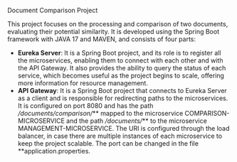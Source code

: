 Document Comparison Project

This project focuses on the processing and comparison of two documents, evaluating their potential similarity. It is developed using the Spring Boot framework with JAVA 17 and MAVEN, and consists of four parts:
- **Eureka Server**: It is a Spring Boot project, and its role is to register all the microservices, enabling them to connect with each other and with the API Gateway. It also provides the ability to query the status of each service, which becomes useful as the project begins to scale, offering more information for resource management.
- **API Gateway**: It is a Spring Boot project that connects to Eureka Server as a client and is responsible for redirecting paths to the microservices. It is configured on port 8080 and has the path */documents/comparison/*** mapped to the microservice COMPARISON-MICROSERVICE and the path */documents/*** to the microservice MANAGEMENT-MICROSERVICE. 
The URI is configured through the load balancer, in case there are multiple instances of each microservice to keep the project scalable. The port can be changed in the file **application.properties.